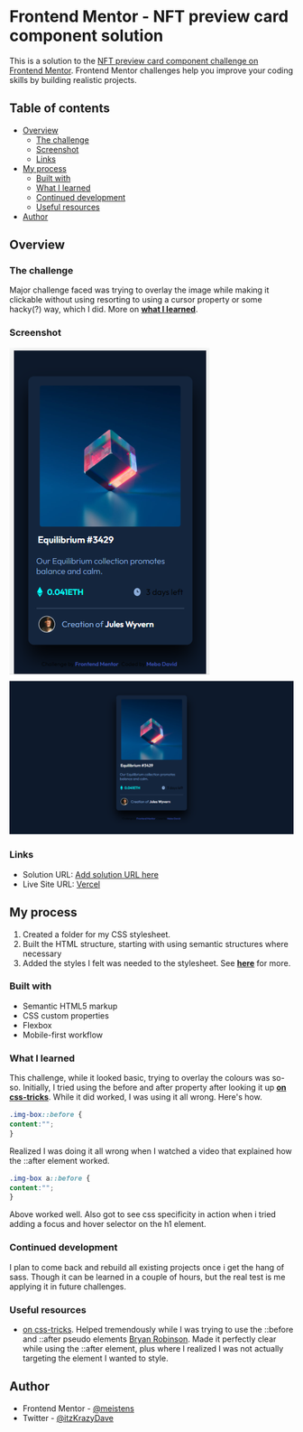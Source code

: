 # Frontend Mentor - NFT preview card component solution

This is a solution to the [NFT preview card component challenge on Frontend Mentor](https://www.frontendmentor.io/challenges/nft-preview-card-component-SbdUL_w0U). Frontend Mentor challenges help you improve your coding skills by building realistic projects.

## Table of contents

- [Overview](#overview)
  - [The challenge](#the-challenge)
  - [Screenshot](#screenshot)
  - [Links](#links)
- [My process](#my-process)
  - [Built with](#built-with)
  - [What I learned](#what-i-learned)
  - [Continued development](#continued-development)
  - [Useful resources](#useful-resources)
- [Author](#author)

## Overview

### The challenge

Major challenge faced was trying to overlay the image while making it clickable without using resorting to using a cursor property or some hacky(?) way, which I did. More on [**what I learned**](#what-i-learned).

### Screenshot

![Mobile](./images/Screenshot%202022-06-05%20173832.png)
![1440px](./images/pc-1440px.png)

### Links

- Solution URL: [Add solution URL here](https://github.com/meistens/Basic-component-page/tree/master/nft-preview-card-component-main)
- Live Site URL: [Vercel](https://mynftpreview.vercel.app)

## My process

1. Created a folder for my CSS stylesheet.
2. Built the HTML structure, starting with using semantic structures where necessary
3. Added the styles I felt was needed to the stylesheet. See [**here**](#what-i-learned) for more.

### Built with

- Semantic HTML5 markup
- CSS custom properties
- Flexbox
- Mobile-first workflow

### What I learned

This challenge, while it looked basic, trying to overlay the colours was so-so. Initially, I tried using the before and  after property after looking it up [**on css-tricks**](css-tricks.com/7-practical-uses-for-the-before-and-after-pseudo-elements-in-css/). While it did worked, I was using it all wrong. Here's how.

```css
.img-box::before {
content:"";
}
```

Realized I was doing it all wrong when I watched a video that explained how the ::after element worked.

```css
.img-box a::before {
content:"";
}
```

Above worked well. Also got to see css specificity in action when i tried adding a focus and hover selector on the h1 element.

### Continued development

I plan to come back and rebuild all existing projects once i get the hang of sass. Though it can be learned in a couple of hours, but the real test is me applying it in future challenges.

### Useful resources

- [on css-tricks](css-tricks.com/7-practical-uses-for-the-before-and-after-pseudo-elements-in-css/).
Helped tremendously while I was trying to use the ::before and ::after pseudo elements
[Bryan Robinson](https://youtu.be/SXQ9IOScDEA).
Made it perfectly clear while using the ::after element, plus where I realized I was not actually targeting the element I wanted to style.

## Author

- Frontend Mentor - [@meistens](https://www.frontendmentor.io/profile/meistens)
- Twitter - [@itzKrazyDave](https://www.twitter.com/itzKrazyDave)
